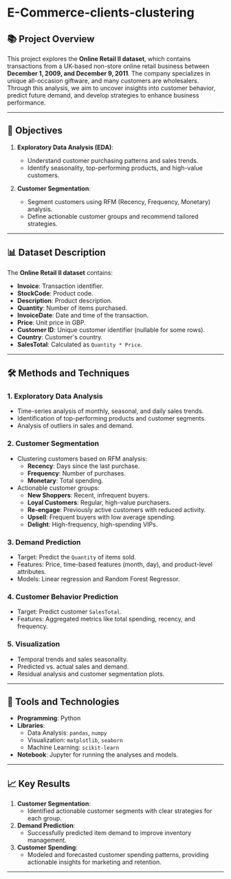 # E-Commerce-clients-clustering

## 📚 Project Overview
This project explores the **Online Retail II dataset**, which contains transactions from a UK-based non-store online retail business between **December 1, 2009, and December 9, 2011**. The company specializes in unique all-occasion giftware, and many customers are wholesalers.  
Through this analysis, we aim to uncover insights into customer behavior, predict future demand, and develop strategies to enhance business performance.

---

## 🎯 Objectives
1. **Exploratory Data Analysis (EDA)**:
   - Understand customer purchasing patterns and sales trends.
   - Identify seasonality, top-performing products, and high-value customers.

2. **Customer Segmentation**:
   - Segment customers using RFM (Recency, Frequency, Monetary) analysis.
   - Define actionable customer groups and recommend tailored strategies.

---

## 📊 Dataset Description
The **Online Retail II dataset** contains:
- **Invoice**: Transaction identifier.
- **StockCode**: Product code.
- **Description**: Product description.
- **Quantity**: Number of items purchased.
- **InvoiceDate**: Date and time of the transaction.
- **Price**: Unit price in GBP.
- **Customer ID**: Unique customer identifier (nullable for some rows).
- **Country**: Customer's country.
- **SalesTotal**: Calculated as `Quantity * Price`.

---

## 🛠️ Methods and Techniques
### 1. **Exploratory Data Analysis**
   - Time-series analysis of monthly, seasonal, and daily sales trends.
   - Identification of top-performing products and customer segments.
   - Analysis of outliers in sales and demand.

### 2. **Customer Segmentation**
   - Clustering customers based on RFM analysis:
     - **Recency**: Days since the last purchase.
     - **Frequency**: Number of purchases.
     - **Monetary**: Total spending.
   - Actionable customer groups:
     - **New Shoppers**: Recent, infrequent buyers.
     - **Loyal Customers**: Regular, high-value purchasers.
     - **Re-engage**: Previously active customers with reduced activity.
     - **Upsell**: Frequent buyers with low average spending.
     - **Delight**: High-frequency, high-spending VIPs.

### 3. **Demand Prediction**
   - Target: Predict the `Quantity` of items sold.
   - Features: Price, time-based features (month, day), and product-level attributes.
   - Models: Linear regression and Random Forest Regressor.

### 4. **Customer Behavior Prediction**
   - Target: Predict customer `SalesTotal`.
   - Features: Aggregated metrics like total spending, recency, and frequency.

### 5. **Visualization**
   - Temporal trends and sales seasonality.
   - Predicted vs. actual sales and demand.
   - Residual analysis and customer segmentation plots.

---

## 🔧 Tools and Technologies
- **Programming**: Python
- **Libraries**:
  - Data Analysis: `pandas`, `numpy`
  - Visualization: `matplotlib`, `seaborn`
  - Machine Learning: `scikit-learn`
- **Notebook**: Jupyter for running the analyses and models.

---

## 📈 Key Results
1. **Customer Segmentation**:
   - Identified actionable customer segments with clear strategies for each group.
2. **Demand Prediction**:
   - Successfully predicted item demand to improve inventory management.
3. **Customer Spending**:
   - Modeled and forecasted customer spending patterns, providing actionable insights for marketing and retention.

---
